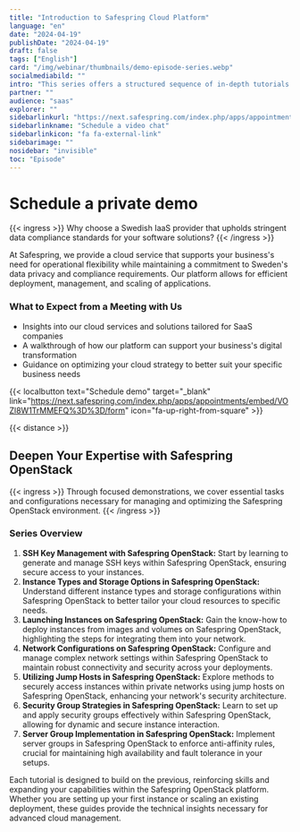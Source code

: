 ```yaml
---
title: "Introduction to Safespring Cloud Platform"
language: "en"
date: "2024-04-19"
publishDate: "2024-04-19"
draft: false
tags: ["English"]
card: "/img/webinar/thumbnails/demo-episode-series.webp"
socialmediabild: ""
intro: "This series offers a structured sequence of in-depth tutorials aimed at engineers looking to enhance their practical skills with Safespring platform. "
partner: ""
audience: "saas"
explorer: ""
sidebarlinkurl: "https://next.safespring.com/index.php/apps/appointments/embed/VOZl8W1TrMMEFQ%3D%3D/form"
sidebarlinkname: "Schedule a video chat"
sidebarlinkicon: "fa fa-external-link"
sidebarimage: ""
nosidebar: "invisible"
toc: "Episode"
---
```


# Schedule a private demo

{{< ingress >}}
Why choose a Swedish IaaS provider that upholds stringent data compliance standards for your software solutions?
{{< /ingress >}}

At Safespring, we provide a cloud service that supports your business's need for operational flexibility while maintaining a commitment to Sweden's data privacy and compliance requirements. Our platform allows for efficient deployment, management, and scaling of applications.

### What to Expect from a Meeting with Us

- Insights into our cloud services and solutions tailored for SaaS companies
- A walkthrough of how our platform can support your business's digital transformation
- Guidance on optimizing your cloud strategy to better suit your specific business needs

{{< localbutton text="Schedule demo" target="_blank" link="https://next.safespring.com/index.php/apps/appointments/embed/VOZl8W1TrMMEFQ%3D%3D/form" icon="fa-up-right-from-square" >}}

{{< distance >}}

## Deepen Your Expertise with Safespring OpenStack

{{< ingress >}}
Through focused demonstrations, we cover essential tasks and configurations necessary for managing and optimizing the Safespring OpenStack environment.
{{< /ingress >}}

### Series Overview

1. **SSH Key Management with Safespring OpenStack:** Start by learning to generate and manage SSH keys within Safespring OpenStack, ensuring secure access to your instances.
2. **Instance Types and Storage Options in Safespring OpenStack:** Understand different instance types and storage configurations within Safespring OpenStack to better tailor your cloud resources to specific needs.
3. **Launching Instances on Safespring OpenStack:** Gain the know-how to deploy instances from images and volumes on Safespring OpenStack, highlighting the steps for integrating them into your network.
4. **Network Configurations on Safespring OpenStack:** Configure and manage complex network settings within Safespring OpenStack to maintain robust connectivity and security across your deployments.
5. **Utilizing Jump Hosts in Safespring OpenStack:** Explore methods to securely access instances within private networks using jump hosts on Safespring OpenStack, enhancing your network's security architecture.
6. **Security Group Strategies in Safespring OpenStack:** Learn to set up and apply security groups effectively within Safespring OpenStack, allowing for dynamic and secure instance interaction.
7. **Server Group Implementation in Safespring OpenStack:** Implement server groups in Safespring OpenStack to enforce anti-affinity rules, crucial for maintaining high availability and fault tolerance in your setups.

Each tutorial is designed to build on the previous, reinforcing skills and expanding your capabilities within the Safespring OpenStack platform. Whether you are setting up your first instance or scaling an existing deployment, these guides provide the technical insights necessary for advanced cloud management.

